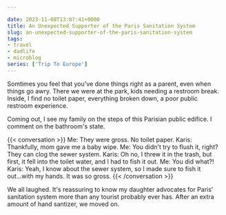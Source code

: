 ```yaml
---

date: 2023-11-08T13:07:41+0000
title: An Unexpected Supporter of the Paris Sanitation System
slug: an-unexpected-supporter-of-the-paris-sanitation-system
tags:
- travel
- dadlife
- microblog
series: ['Trip To Europe']
---
```


Somtimes you feel that you've done things right as a parent, even when things go awry.
There we were at the park, kids needing a restroom break.
Inside, I find no toilet paper, everything broken down, a poor public restroom experience.

Coming out, I see my family on the steps of this Parisian public edifice.
I comment on the bathroom's state.

{{< conversation >}}
Me: They were gross. No toilet paper.
Karis: Thankfully, mom gave me a baby wipe.
Me: You didn't try to flush it, right? They can clog the sewer system.
Karis: Oh no, I threw it in the trash, but first, it fell into the toilet water, and I had to fish it out.
Me: You did what?!
Karis: Yeah, I know about the sewer system, so I made sure to fish it out...with my hands. It was so gross.
{{< /conversation >}}

We all laughed. It's reassuring to know my daughter advocates for Paris' sanitation system more than any tourist probably ever has.
After an extra amount of hand santizer, we moved on.
